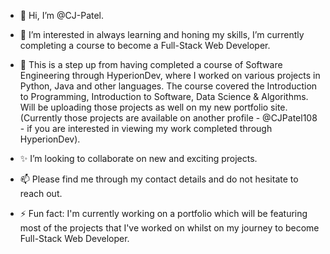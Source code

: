 - 👋 Hi, I’m @CJ-Patel.
- 👀 I’m interested in always learning and honing my skills, I’m currently completing a course to become a Full-Stack Web Developer.
- 🌱 This is a step up from having completed a course of Software Engineering through HyperionDev, where I worked on various projects in Python, Java and other languages. The course covered the Introduction to Programming, Introduction to Software, Data Science & Algorithms. Will be uploading those projects as well on my new portfolio site. (Currently those projects are available on another profile - @CJPatel108 - if you are interested in viewing my work completed through HyperionDev).
- ✨ I’m looking to collaborate on new and exciting projects.
- 📫 Please find me through my contact details and do not hesitate to reach out.

- ⚡ Fun fact: I'm currently working on a portfolio which will be featuring most of the projects that I've worked on whilst on my journey to become Full-Stack Web Developer.

<!---
CJ-Patel/CJ-Patel is a ✨ special ✨ repository because its `README.md` (this file) appears on your GitHub profile.
You can click the Preview link to take a look at your changes.
--->
